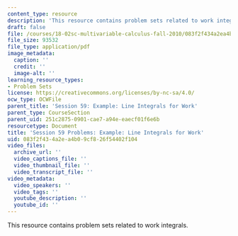 ```yaml
---
content_type: resource
description: 'This resource contains problem sets related to work integrals. '
draft: false
file: /courses/18-02sc-multivariable-calculus-fall-2010/083f2f434a2ea4b09cf826f54402f104_MIT18_02SC_pb_38_quest.pdf
file_size: 93532
file_type: application/pdf
image_metadata:
  caption: ''
  credit: ''
  image-alt: ''
learning_resource_types:
- Problem Sets
license: https://creativecommons.org/licenses/by-nc-sa/4.0/
ocw_type: OCWFile
parent_title: 'Session 59: Example: Line Integrals for Work'
parent_type: CourseSection
parent_uid: 251c2875-0901-cae7-a94e-eaecf01f6e6b
resourcetype: Document
title: 'Session 59 Problems: Example: Line Integrals for Work'
uid: 083f2f43-4a2e-a4b0-9cf8-26f54402f104
video_files:
  archive_url: ''
  video_captions_file: ''
  video_thumbnail_file: ''
  video_transcript_file: ''
video_metadata:
  video_speakers: ''
  video_tags: ''
  youtube_description: ''
  youtube_id: ''
---
```

This resource contains problem sets related to work integrals.